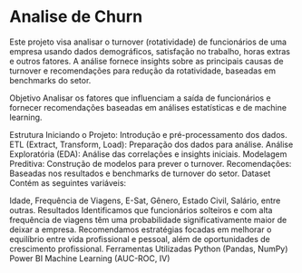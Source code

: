 # Analise de Churn 
Este projeto visa analisar o turnover (rotatividade) de funcionários de uma empresa usando dados demográficos, satisfação no trabalho, horas extras e outros fatores. A análise fornece insights sobre as principais causas de turnover e recomendações para redução da rotatividade, baseadas em benchmarks do setor.

Objetivo
Analisar os fatores que influenciam a saída de funcionários e fornecer recomendações baseadas em análises estatísticas e de machine learning.

Estrutura
Iniciando o Projeto: Introdução e pré-processamento dos dados.
ETL (Extract, Transform, Load): Preparação dos dados para análise.
Análise Exploratória (EDA): Análise das correlações e insights iniciais.
Modelagem Preditiva: Construção de modelos para prever o turnover.
Recomendações: Baseadas nos resultados e benchmarks de turnover do setor.
Dataset
Contém as seguintes variáveis:

Idade, Frequência de Viagens, E-Sat, Gênero, Estado Civil, Salário, entre outras.
Resultados
Identificamos que funcionários solteiros e com alta frequência de viagens têm uma probabilidade significativamente maior de deixar a empresa.
Recomendamos estratégias focadas em melhorar o equilíbrio entre vida profissional e pessoal, além de oportunidades de crescimento profissional.
Ferramentas Utilizadas
Python (Pandas, NumPy)
Power BI
Machine Learning (AUC-ROC, IV)

